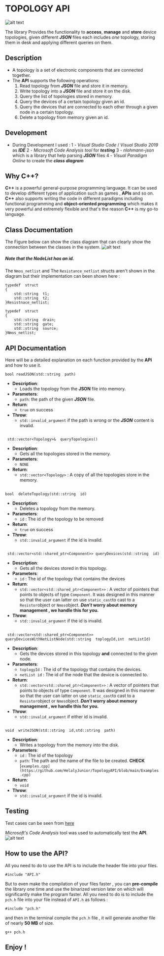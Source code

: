 

# TOPOLOGY API

![alt text](https://github.com/HelalyJunior/TopologyAPI/blob/main/IMAGES/cover.png)

The library Provides the functionality to **access**, **manage** and **store** device topologies, given different ***JSON*** files each includes *one* topology, storing them in desk and applying different queries on them.
## Description
- A topology is a set of electronic components that are connected together.
- The **API** supports the following operations:
    1. Read topology from ***JSON*** file and store it in memory.
    2. Write topology into a ***JSON*** file and store it on the disk.
    3. Query the list of topologies stored in memory.
    4. Query the devices of a certain topology given an id.
    5. Query the devices that are connected to each other through a given node in a 		 certain topology.
    6. Delete  a topology from memory given an id.
## Development
- During Development I used : 
  1 - *Visual Studio Code* / *Visual Studio 2019* as ***IDE***
  2 - *Microsoft Code Analysis tool* for ***testing***
  3 - *nlohmann-json* which is a library that help parsing ***JSON*** files
  4 - *Visual Paradigm Online* to create the ***class diagram***

## Why C++?
**C++** is a powerful general-purpose programming language. It can be used to develop different  types of application such as games , **APIs** and so on. **C++** also supports writing the code in different paradigms including functional programming and **object-oriented programming** which makes it very powerful and extremely flexible and that's the reason **C++** is my go-to language.

## Class Documentation

The Figure below can show the class diagram that can clearly show the connection between the classes in the system.
![alt text](https://github.com/HelalyJunior/TopologyAPI/blob/main/IMAGES/Class-Diagram.jpg)
##### Note that the NodeList has an id.

The `Nmos_netlist` and The `Resistance_netlist` structs aren't shown in the diagram but their implementation can been shown here :

    typedef  struct
    {
	    std::string  t1;
	    std::string  t2;
    }Resistnace_netlist;

    typedef  struct
    { 
	    std::string  drain;  
	    std::string  gate;
	    std::string  source;    
    }Nmos_netlist;

## API Documentation
Here will be a detailed explanation on each function provided by the **API** and how to use it.

    bool readJSON(std::string  path)

- **Description**:
	-  Loads the topology from the **JSON** file into memory.
- **Parameters**: 
	-  `path`: the path of the given ***JSON*** file.
- **Return**:  
	- `true` on success
- **Throw**:
	-   `std::invalid_argument` if the path is wrong or the ***JSON*** content is invalid.
##
     std::vector<Topology>&  queryTopologies()
- **Description**: 
	- Gets all the topologies stored in the memory.
- **Parameters**:
     -  `NONE`
- **Return**:  
	- `std::vector<Topology>` : A copy of all the topologies store in the memory.
##
     
    bool  deleteTopology(std::string  id)

- **Description**: 
	- Deletes a topology from the memory.
- **Parameters**:
     -  `id` : The id of the topology to be removed
- **Return**:  
	- `true` on success
- **Throw**:
	-   `std::invalid_argument` if the id is invalid.
##
     std::vector<std::shared_ptr<Component>> queryDevices(std::string  id)

- **Description**: 
	- Gets all the devices stored in this topology.
- **Parameters**:
     -  `id` : The id of the topology that contains the devices
- **Return**:  
	- `std::vector<std::shared_ptr<Component>>`  : A vector of pointers that points to objects of type `Component`. It was designed in this manner so that the user can latter on use `static_cast`to cast to a `Resistor`object or `Nmos`object. *****Don't*** worry about memory management , we handle this for you.**
- **Throw**:
	-   `std::invalid_argument` if the id is invalid.
##
     std::vector<std::shared_ptr<Component>> queryDevicesWithNetListNode(std::string  toplogyId,int  netListId)

- **Description**: 
	- Gets the devices stored in this topology **and** connected to the given node.
- **Parameters**:
     -  `toplogyId` : The id of the topology that contains the devices.
     - `netList id` : The id of the node that the device is connected to.
- **Return**:  
	- `std::vector<std::shared_ptr<Component>>`  : A vector of pointers that points to objects of type `Component`. It was designed in this manner so that the user can latter on use `static_cast`to cast to a `Resistor`object or `Nmos`object. *****Don't*** worry about memory management , we handle this for you.**
- **Throw**:
	-   `std::invalid_argument` if either id is invalid.
##
    void  writeJSON(std::string  id,std::string  path)
- **Description**: 
	- Writes a topology from the memory into the disk.
- **Parameters**:
     -  `id` : The id of the topology
     - `path`: The path and the name of the file to be created. **CHECK** [`examples.cpp](https://github.com/HelalyJunior/TopologyAPI/blob/main/Examples.cpp)`
- **Return**:  
	- `void`
- **Throw**:
	-   `std::invalid_argument` if the id is invalid.

## Testing
Test cases can be seen from [here](https://github.com/HelalyJunior/TopologyAPI/blob/main/API_TESTING/API_Testing.cpp)

*Microsoft's Code Analysis* tool was used to automatically test the **API**.
![alt text](https://github.com/HelalyJunior/TopologyAPI/blob/main/IMAGES/Tests.png)

## How to use the API?
All you need to do to use the API is to include the header file into your files.

    #include "API.h"
But to even make the compilation of your files faster , you can **pre-compile** the library one time and use the binarized version later on which will significantly make the program faster. All you need to do is to include the `pch.h` file into your file instead of `API.h` as follows :

    #include "pch.h"
and then in the terminal compile the `pch.h` file , it will generate another file of nearly **50 MB** of size.

    g++ pch.h
## Enjoy !
